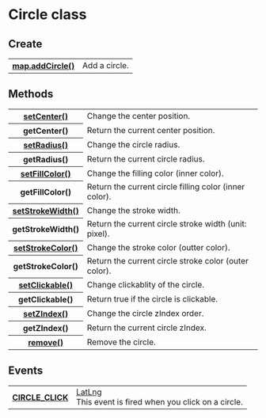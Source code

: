 # Circle class

## Create
<table>
    <tr>
        <th><a href="./addCircle/README.md">map.addCircle()</a></th>
        <td>Add a circle.</td>
    </tr>
</table>

## Methods

<table>
    <tr>
        <th><a href="./setCenter/README.md">setCenter()</a></th>
        <td>Change the center position.</td>
    </tr>
    <tr>
        <th>getCenter()</th>
        <td>Return the current center position.</td>
    </tr>
    <tr>
        <th><a href="./setRadius/README.md">setRadius()</a></th>
        <td>Change the circle radius.</td>
    </tr>
    <tr>
        <th>getRadius()</th>
        <td>Return the current circle radius.</td>
    </tr>
    <tr>
        <th><a href="./setFillColor/README.md">setFillColor()</a></th>
        <td>Change the filling color (inner color).</td>
    </tr>
    <tr>
        <th>getFillColor()</th>
        <td>Return the current circle filling color (inner color).</td>
    </tr>
    <tr>
        <th><a href="./setStrokeWidth/README.md">setStrokeWidth()</a></th>
        <td>Change the stroke width.</td>
    </tr>
    <tr>
        <th>getStrokeWidth()</th>
        <td>Return the current circle stroke width (unit: pixel).</td>
    </tr>
    <tr>
        <th><a href="./setStrokeColor/README.md">setStrokeColor()</a></th>
        <td>Change the stroke color (outter color).</td>
    </tr>
    <tr>
        <th>getStrokeColor()</th>
        <td>Return the current circle stroke color (outer color).</td>
    </tr>
    <tr>
        <th><a href="./setClickable/README.md">setClickable()</a></th>
        <td>Change clickablity of the circle.</td>
    </tr>
    <tr>
        <th>getClickable()</th>
        <td>Return true if the circle is clickable.</td>
    </tr>
    <tr>
        <th><a href="./setZIndex/README.md">setZIndex()</a></th>
        <td>Change the circle zIndex order.</td>
    </tr>
    <tr>
        <th>getZIndex()</th>
        <td>Return the current circle zIndex.</td>
    </tr>
    <tr>
        <th><a href="./remove/README.md">remove()</a></th>
        <td>Remove the circle.</td>
    </tr>
</table>

## Events

<table>
    <tr>
        <th><a href="./CIRCLE_CLICK/README.md">CIRCLE_CLICK</a></th>
        <td><a href="../LatLng/README.md">LatLng</a><br>This event is fired when you click on a circle.</td>
    </tr>
</table>
